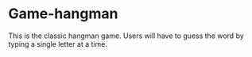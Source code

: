 # Game-hangman

This is the classic hangman game. Users will have to guess the word by typing a single letter at a time. 
